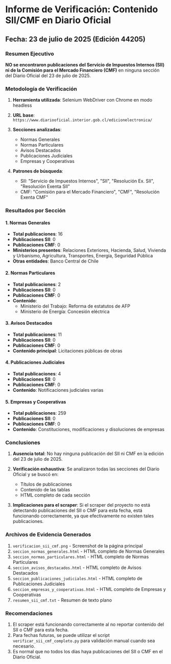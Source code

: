 # Informe de Verificación: Contenido SII/CMF en Diario Oficial
## Fecha: 23 de julio de 2025 (Edición 44205)

### Resumen Ejecutivo
**NO se encontraron publicaciones del Servicio de Impuestos Internos (SII) ni de la Comisión para el Mercado Financiero (CMF)** en ninguna sección del Diario Oficial del 23 de julio de 2025.

### Metodología de Verificación

1. **Herramienta utilizada**: Selenium WebDriver con Chrome en modo headless
2. **URL base**: `https://www.diariooficial.interior.gob.cl/edicionelectronica/`
3. **Secciones analizadas**:
   - Normas Generales
   - Normas Particulares
   - Avisos Destacados
   - Publicaciones Judiciales
   - Empresas y Cooperativas

4. **Patrones de búsqueda**:
   - SII: "Servicio de Impuestos Internos", "SII", "Resolución Ex. SII", "Resolución Exenta SII"
   - CMF: "Comisión para el Mercado Financiero", "CMF", "Resolución Exenta CMF"

### Resultados por Sección

#### 1. Normas Generales
- **Total publicaciones**: 16
- **Publicaciones SII**: 0
- **Publicaciones CMF**: 0
- **Ministerios presentes**: Relaciones Exteriores, Hacienda, Salud, Vivienda y Urbanismo, Agricultura, Transportes, Energía, Seguridad Pública
- **Otras entidades**: Banco Central de Chile

#### 2. Normas Particulares
- **Total publicaciones**: 2
- **Publicaciones SII**: 0
- **Publicaciones CMF**: 0
- **Contenido**:
  - Ministerio del Trabajo: Reforma de estatutos de AFP
  - Ministerio de Energía: Concesión eléctrica

#### 3. Avisos Destacados
- **Total publicaciones**: 11
- **Publicaciones SII**: 0
- **Publicaciones CMF**: 0
- **Contenido principal**: Licitaciones públicas de obras

#### 4. Publicaciones Judiciales
- **Total publicaciones**: 4
- **Publicaciones SII**: 0
- **Publicaciones CMF**: 0
- **Contenido**: Notificaciones judiciales varias

#### 5. Empresas y Cooperativas
- **Total publicaciones**: 259
- **Publicaciones SII**: 0
- **Publicaciones CMF**: 0
- **Contenido**: Constituciones, modificaciones y disoluciones de empresas

### Conclusiones

1. **Ausencia total**: No hay ninguna publicación del SII ni CMF en la edición del 23 de julio de 2025.

2. **Verificación exhaustiva**: Se analizaron todas las secciones del Diario Oficial y se buscó en:
   - Títulos de publicaciones
   - Contenido de las tablas
   - HTML completo de cada sección

3. **Implicaciones para el scraper**: Si el scraper del proyecto no está detectando publicaciones del SII o CMF para esta fecha, está funcionando correctamente, ya que efectivamente no existen tales publicaciones.

### Archivos de Evidencia Generados

1. `verificacion_sii_cmf.png` - Screenshot de la página principal
2. `seccion_normas_generales.html` - HTML completo de Normas Generales
3. `seccion_normas_particulares.html` - HTML completo de Normas Particulares
4. `seccion_avisos_destacados.html` - HTML completo de Avisos Destacados
5. `seccion_publicaciones_judiciales.html` - HTML completo de Publicaciones Judiciales
6. `seccion_empresas_y_cooperativas.html` - HTML completo de Empresas y Cooperativas
7. `resumen_sii_cmf.txt` - Resumen de texto plano

### Recomendaciones

1. El scraper está funcionando correctamente al no reportar contenido del SII o CMF para esta fecha.
2. Para fechas futuras, se puede utilizar el script `verificar_sii_cmf_completo.py` para validación manual cuando sea necesario.
3. Es normal que no todos los días haya publicaciones del SII o CMF en el Diario Oficial.